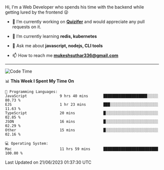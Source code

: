 Hi, I'm a Web Developer who spends his time with the backend while getting lured by the frontend 😜

- 🔭 I’m currently working on **[Quizifer](https://github.com/SutharMukesh/Quizifer/)** and would appreciate any pull requests on it.

- 🌱 I’m currently learning **redis, kubernetes**

- 💬 Ask me about **javascript, nodejs, CLI tools**

- 📫 How to reach me **mukeshsuthar336@gmail.com**

---
<!--START_SECTION:waka-->
![Code Time](http://img.shields.io/badge/Code%20Time-2%2C344%20hrs%204%20mins-blue)

📊 **This Week I Spent My Time On** 

```text
💬 Programming Languages: 
JavaScript               9 hrs 40 mins       ████████████████████░░░░░   80.73 % 
EJS                      1 hr 23 mins        ███░░░░░░░░░░░░░░░░░░░░░░   11.63 % 
TypeScript               20 mins             █░░░░░░░░░░░░░░░░░░░░░░░░   02.85 % 
JSON                     16 mins             █░░░░░░░░░░░░░░░░░░░░░░░░   02.29 % 
Other                    15 mins             █░░░░░░░░░░░░░░░░░░░░░░░░   02.16 % 

💻 Operating System: 
Mac                      11 hrs 59 mins      █████████████████████████   100.00 % 
```


 Last Updated on 21/06/2023 01:37:30 UTC
<!--END_SECTION:waka-->
